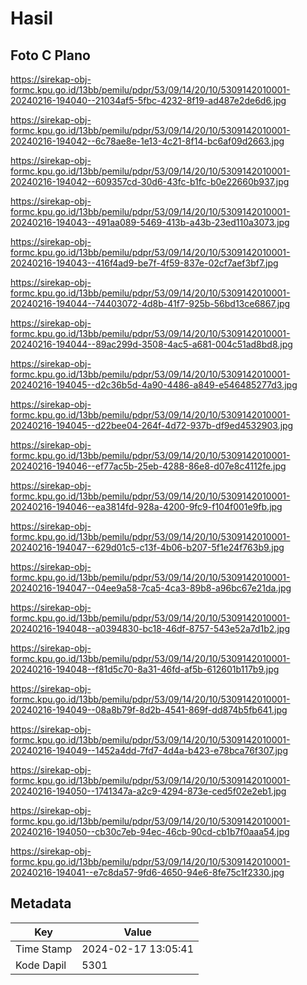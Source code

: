 # Hasil

## Foto C Plano

https://sirekap-obj-formc.kpu.go.id/13bb/pemilu/pdpr/53/09/14/20/10/5309142010001-20240216-194040--21034af5-5fbc-4232-8f19-ad487e2de6d6.jpg

https://sirekap-obj-formc.kpu.go.id/13bb/pemilu/pdpr/53/09/14/20/10/5309142010001-20240216-194042--6c78ae8e-1e13-4c21-8f14-bc6af09d2663.jpg

https://sirekap-obj-formc.kpu.go.id/13bb/pemilu/pdpr/53/09/14/20/10/5309142010001-20240216-194042--609357cd-30d6-43fc-b1fc-b0e22660b937.jpg

https://sirekap-obj-formc.kpu.go.id/13bb/pemilu/pdpr/53/09/14/20/10/5309142010001-20240216-194043--491aa089-5469-413b-a43b-23ed110a3073.jpg

https://sirekap-obj-formc.kpu.go.id/13bb/pemilu/pdpr/53/09/14/20/10/5309142010001-20240216-194043--416f4ad9-be7f-4f59-837e-02cf7aef3bf7.jpg

https://sirekap-obj-formc.kpu.go.id/13bb/pemilu/pdpr/53/09/14/20/10/5309142010001-20240216-194044--74403072-4d8b-41f7-925b-56bd13ce6867.jpg

https://sirekap-obj-formc.kpu.go.id/13bb/pemilu/pdpr/53/09/14/20/10/5309142010001-20240216-194044--89ac299d-3508-4ac5-a681-004c51ad8bd8.jpg

https://sirekap-obj-formc.kpu.go.id/13bb/pemilu/pdpr/53/09/14/20/10/5309142010001-20240216-194045--d2c36b5d-4a90-4486-a849-e546485277d3.jpg

https://sirekap-obj-formc.kpu.go.id/13bb/pemilu/pdpr/53/09/14/20/10/5309142010001-20240216-194045--d22bee04-264f-4d72-937b-df9ed4532903.jpg

https://sirekap-obj-formc.kpu.go.id/13bb/pemilu/pdpr/53/09/14/20/10/5309142010001-20240216-194046--ef77ac5b-25eb-4288-86e8-d07e8c4112fe.jpg

https://sirekap-obj-formc.kpu.go.id/13bb/pemilu/pdpr/53/09/14/20/10/5309142010001-20240216-194046--ea3814fd-928a-4200-9fc9-f104f001e9fb.jpg

https://sirekap-obj-formc.kpu.go.id/13bb/pemilu/pdpr/53/09/14/20/10/5309142010001-20240216-194047--629d01c5-c13f-4b06-b207-5f1e24f763b9.jpg

https://sirekap-obj-formc.kpu.go.id/13bb/pemilu/pdpr/53/09/14/20/10/5309142010001-20240216-194047--04ee9a58-7ca5-4ca3-89b8-a96bc67e21da.jpg

https://sirekap-obj-formc.kpu.go.id/13bb/pemilu/pdpr/53/09/14/20/10/5309142010001-20240216-194048--a0394830-bc18-46df-8757-543e52a7d1b2.jpg

https://sirekap-obj-formc.kpu.go.id/13bb/pemilu/pdpr/53/09/14/20/10/5309142010001-20240216-194048--f81d5c70-8a31-46fd-af5b-612601b117b9.jpg

https://sirekap-obj-formc.kpu.go.id/13bb/pemilu/pdpr/53/09/14/20/10/5309142010001-20240216-194049--08a8b79f-8d2b-4541-869f-dd874b5fb641.jpg

https://sirekap-obj-formc.kpu.go.id/13bb/pemilu/pdpr/53/09/14/20/10/5309142010001-20240216-194049--1452a4dd-7fd7-4d4a-b423-e78bca76f307.jpg

https://sirekap-obj-formc.kpu.go.id/13bb/pemilu/pdpr/53/09/14/20/10/5309142010001-20240216-194050--1741347a-a2c9-4294-873e-ced5f02e2eb1.jpg

https://sirekap-obj-formc.kpu.go.id/13bb/pemilu/pdpr/53/09/14/20/10/5309142010001-20240216-194050--cb30c7eb-94ec-46cb-90cd-cb1b7f0aaa54.jpg

https://sirekap-obj-formc.kpu.go.id/13bb/pemilu/pdpr/53/09/14/20/10/5309142010001-20240216-194041--e7c8da57-9fd6-4650-94e6-8fe75c1f2330.jpg


## Metadata

| Key        | Value               |
| ---------- | ------------------- |
| Time Stamp | 2024-02-17 13:05:41 |
| Kode Dapil | 5301                |



